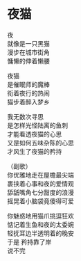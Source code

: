 ﻿# 夜猫

夜  
就像是一只黑猫  
漫步在城市街角  
慵懒的伸着懒腰  



夜猫  
是催眠师的魔棒  
衔着夜行的热闹  
猫步着醉入梦乡  



我无数次寻思  
是怎样光怪陆离的鱼刺  
才能看透夜猫的心思  
又是如何五味杂陈的心思  
才风生了夜猫的矜持  




（副歌）  
你优雅地走在屋檐最尖端  
裹挟着心事和夜的爱情观  
舔舐嘴角七分甜度的浪漫  
摇晃着小脑袋竟傻得可爱  

你魅惑地用猫爪挑逗狂欢  
惦记着生鱼和夜的太委婉  
轻抚耳边半透明着的晚安  
于是  矜持靠了岸  
说不完  
